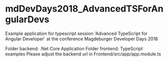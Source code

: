 # mdDevDays2018_AdvancedTSForAngularDevs
Example application for typescript session 'Advanced TypeScript for Angular Developer' at the conference Magdeburger Developer Days 2018

Folder backend: .Net Core Application
Folder frontend: TypeScript examples
Please adjust the backend url in Frontend/src/app/app.module.ts

